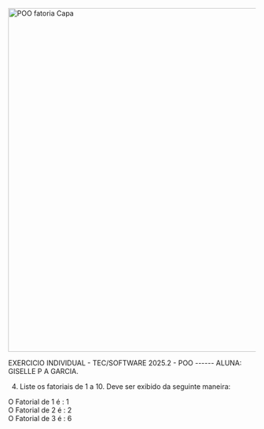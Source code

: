 
<img width="1920" height="700" alt="POO fatoria Capa" src="https://github.com/user-attachments/assets/c4bf387d-4a93-4cc9-9939-d5e7d5de37e6" />

EXERCICIO INDIVIDUAL - TEC/SOFTWARE 2025.2 - POO ------ ALUNA: GISELLE P A GARCIA.   
    
4) Liste os fatoriais de 1 a 10. Deve ser exibido da seguinte maneira:     
    
 O Fatorial de 1 é : 1   
 O Fatorial de 2 é : 2   
 O Fatorial de 3 é : 6   
